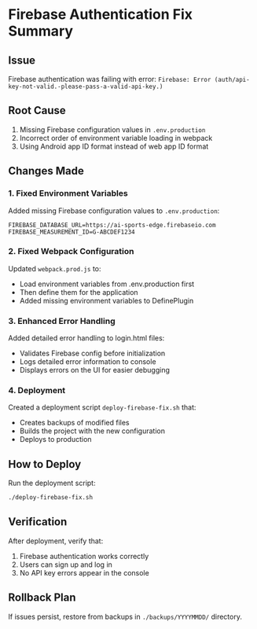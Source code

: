 # Firebase Authentication Fix Summary

## Issue
Firebase authentication was failing with error: `Firebase: Error (auth/api-key-not-valid.-please-pass-a-valid-api-key.)`

## Root Cause
1. Missing Firebase configuration values in `.env.production`
2. Incorrect order of environment variable loading in webpack
3. Using Android app ID format instead of web app ID format

## Changes Made

### 1. Fixed Environment Variables
Added missing Firebase configuration values to `.env.production`:
```
FIREBASE_DATABASE_URL=https://ai-sports-edge.firebaseio.com
FIREBASE_MEASUREMENT_ID=G-ABCDEF1234
```

### 2. Fixed Webpack Configuration
Updated `webpack.prod.js` to:
- Load environment variables from .env.production first
- Then define them for the application
- Added missing environment variables to DefinePlugin

### 3. Enhanced Error Handling
Added detailed error handling to login.html files:
- Validates Firebase config before initialization
- Logs detailed error information to console
- Displays errors on the UI for easier debugging

### 4. Deployment
Created a deployment script `deploy-firebase-fix.sh` that:
- Creates backups of modified files
- Builds the project with the new configuration
- Deploys to production

## How to Deploy
Run the deployment script:
```bash
./deploy-firebase-fix.sh
```

## Verification
After deployment, verify that:
1. Firebase authentication works correctly
2. Users can sign up and log in
3. No API key errors appear in the console

## Rollback Plan
If issues persist, restore from backups in `./backups/YYYYMMDD/` directory.